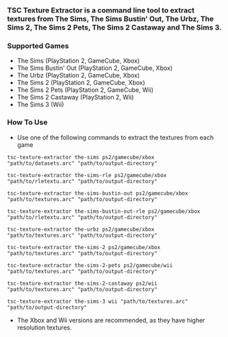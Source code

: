 ### TSC Texture Extractor is a command line tool to extract textures from The Sims, The Sims Bustin' Out, The Urbz, The Sims 2, The Sims 2 Pets, The Sims 2 Castaway and The Sims 3.

### Supported Games
- The Sims (PlayStation 2, GameCube, Xbox)
- The Sims Bustin' Out (PlayStation 2, GameCube, Xbox)
- The Urbz (PlayStation 2, GameCube, Xbox)
- The Sims 2 (PlayStation 2, GameCube, Xbox)
- The Sims 2 Pets (PlayStation 2, GameCube, Wii)
- The Sims 2 Castaway (PlayStation 2, Wii)
- The Sims 3 (Wii)

### How To Use
- Use one of the following commands to extract the textures from each game
```
tsc-texture-extractor the-sims ps2/gamecube/xbox "path/to/datasets.arc" "path/to/output-directory"
```
```
tsc-texture-extractor the-sims-rle ps2/gamecube/xbox "path/to/rletextu.arc" "path/to/output-directory"
```
```
tsc-texture-extractor the-sims-bustin-out ps2/gamecube/xbox "path/to/textures.arc" "path/to/output-directory"
```
```
tsc-texture-extractor the-sims-bustin-out-rle ps2/gamecube/xbox "path/to/rletextu.arc" "path/to/output-directory"
```
```
tsc-texture-extractor the-urbz ps2/gamecube/xbox "path/to/textures.arc" "path/to/output-directory"
```
```
tsc-texture-extractor the-sims-2 ps2/gamecube/xbox "path/to/textures.arc" "path/to/output-directory"
```
```
tsc-texture-extractor the-sims-2-pets ps2/gamecube/wii "path/to/textures.arc" "path/to/output-directory"
```
```
tsc-texture-extractor the-sims-2-castaway ps2/wii "path/to/textures.arc" "path/to/output-directory"
```
```
tsc-texture-extractor the-sims-3 wii "path/to/textures.arc" "path/to/output-directory"
```
- The Xbox and Wii versions are recommended, as they have higher resolution textures.
